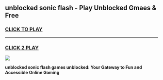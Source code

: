 
## unblocked sonic flash - Play Unblocked Gmaes & Free
<h3>
<a href="https://news.freeplayer.one?title=unblocked_sonic_flash&ref=16F">CLICK TO PLAY</a></h3>
<hr>

<h3>
<a href="https://news.freeplayer.one?title=unblocked_sonic_flash&ref=16F">CLICK 2 PLAY</a>
  
</h3>

<a href="https://news.freeplayer.one?title=unblocked_sonic_flash&ref=16F/"><img src="https://clearcache.store/games.png"></a>


**unblocked sonic flash games unblocked: Your Gateway to Fun and Accessible Online Gaming**
